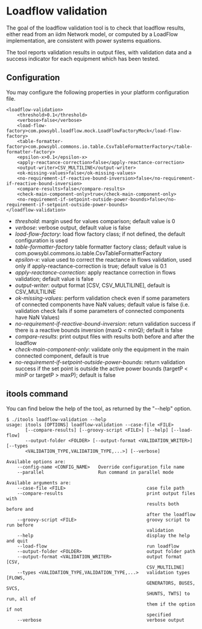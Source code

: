 # Loadflow validation

The goal of the loadflow validation tool is to check that loadflow results, either read from an iidm Network model, or computed by a LoadFlow implementation, are consistent with power systems equations.

The tool reports validation results in output files, with validation data and a success indicator for each equipment which has been tested.


## Configuration

You may configure the following properties in your platform configuration file.

```
<loadflow-validation>
	<threshold>0.1</threshold>
	<verbose>false</verbose>
	<load-flow-factory>com.powsybl.loadflow.mock.LoadFlowFactoryMock</load-flow-factory>
	<table-formatter-factory>com.powsybl.commons.io.table.CsvTableFormatterFactory</table-formatter-factory>
	<epsilon-x>0.1</epsilon-x>
	<apply-reactance-correction>false</apply-reactance-correction>
	<output-writer>CSV_MULTILINE</output-writer>
	<ok-missing-values>false</ok-missing-values>
	<no-requirement-if-reactive-bound-inversion>false</no-requirement-if-reactive-bound-inversion>
	<compare-results>false</compare-results>
	<check-main-component-only>true</check-main-component-only>
	<no-requirement-if-setpoint-outside-power-bounds>false</no-requirement-if-setpoint-outside-power-bounds>
</loadflow-validation>
```

* *threshold*: margin used for values comparison; default value is 0
* *verbose*: verbose output, default value is false
* *load-flow-factory*: load flow factory class; if not defined, the default configuration is used
* *table-formatter-factory* table formatter factory class; default value is com.powsybl.commons.io.table.CsvTableFormatterFactory
* *epsilon-x*: value used to correct the reactance in flows validation, used only if apply-reactance-correction is true; default value is 0.1
* *apply-reactance-correction*: apply reactance correction in flows validation; default value is false
* *output-writer*: output format [CSV, CSV_MULTILINE], default is CSV_MULTILINE
* *ok-missing-values*: perform validation check even if some parameters of connected components have NaN values; default value is false (i.e. validation check fails if some parameters of connected components have NaN Values)
* *no-requirement-if-reactive-bound-inversion*: return validation success if there is a reactive bounds inversion (maxQ < minQ); default is false
* *compare-results*: print output files with results both before and after the loadflow
* *check-main-component-only*: validate only the equipment in the main connected component, default is true
* *no-requirement-if-setpoint-outside-power-bounds*: return validation success if the set point is outside the active power bounds (targetP < minP or targetP > maxP); default is false

## itools command

You can find below the help of the tool, as returned by the "--help" option.

```
$ ./itools loadflow-validation --help
usage: itools [OPTIONS] loadflow-validation --case-file <FILE>
       [--compare-results] [--groovy-script <FILE>] [--help] [--load-flow]
       --output-folder <FOLDER> [--output-format <VALIDATION_WRITER>] [--types
       <VALIDATION_TYPE,VALIDATION_TYPE,...>] [--verbose]

Available options are:
    --config-name <CONFIG_NAME>   Override configuration file name
    --parallel                    Run command in parallel mode

Available arguments are:
    --case-file <FILE>                              case file path
    --compare-results                               print output files with
                                                    results both before and
                                                    after the loadflow
    --groovy-script <FILE>                          groovy script to run before
                                                    validation
    --help                                          display the help and quit
    --load-flow                                     run loadflow
    --output-folder <FOLDER>                        output folder path
    --output-format <VALIDATION_WRITER>             output format [CSV,
                                                    CSV_MULTILINE]
    --types <VALIDATION_TYPE,VALIDATION_TYPE,...>   validation types [FLOWS,
                                                    GENERATORS, BUSES, SVCS,
                                                    SHUNTS, TWTS] to run, all of
                                                    them if the option if not
                                                    specified
    --verbose                                       verbose output

```
